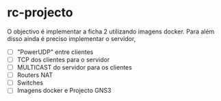 # rc-projecto

O objectivo é implementar a ficha 2 utilizando imagens docker. Para além disso ainda é preciso implementar o servidor, 

- [ ] "PowerUDP" entre clientes
- [ ] TCP dos clientes para o servidor
- [ ] MULTICAST do servidor para os clientes 
- [ ] Routers NAT 
- [ ] Switches
- [ ] Imagens docker e Projecto GNS3
